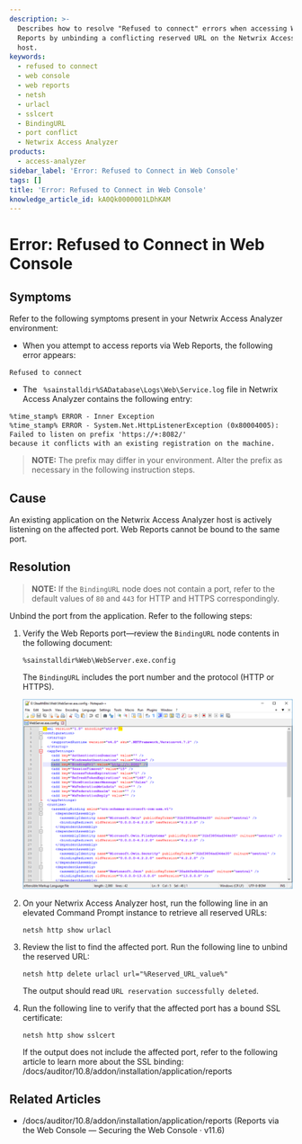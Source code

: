 ```yaml
---
description: >-
  Describes how to resolve "Refused to connect" errors when accessing Web
  Reports by unbinding a conflicting reserved URL on the Netwrix Access Analyzer
  host.
keywords:
  - refused to connect
  - web console
  - web reports
  - netsh
  - urlacl
  - sslcert
  - BindingURL
  - port conflict
  - Netwrix Access Analyzer
products:
  - access-analyzer
sidebar_label: 'Error: Refused to Connect in Web Console'
tags: []
title: 'Error: Refused to Connect in Web Console'
knowledge_article_id: kA0Qk0000001LDhKAM
---
```


# Error: Refused to Connect in Web Console

## Symptoms

Refer to the following symptoms present in your Netwrix Access Analyzer environment:

- When you attempt to access reports via Web Reports, the following error appears:

```
Refused to connect
```

- The ` %sainstalldir%SADatabase\Logs\Web\Service.log` file in Netwrix Access Analyzer contains the following entry:

```text
%time_stamp% ERROR - Inner Exception
%time_stamp% ERROR - System.Net.HttpListenerException (0x80004005): Failed to listen on prefix 'https://+:8082/' 
because it conflicts with an existing registration on the machine.
```

> **NOTE:** The prefix may differ in your environment. Alter the prefix as necessary in the following instruction steps.

## Cause

An existing application on the Netwrix Access Analyzer host is actively listening on the affected port. Web Reports cannot be bound to the same port.

## Resolution

> **NOTE:** If the `BindingURL` node does not contain a port, refer to the default values of `80` and `443` for HTTP and HTTPS correspondingly.

Unbind the port from the application. Refer to the following steps:

1. Verify the Web Reports port—review the `BindingURL` node contents in the following document:

    ```text
    %sainstalldir%Web\WebServer.exe.config
    ```

    The `BindingURL` includes the port number and the protocol (HTTP or HTTPS).

    ![Config file](images/ka0Qk0000005DxV_0EMQk0000075k4b.png)

2. On your Netwrix Access Analyzer host, run the following line in an elevated Command Prompt instance to retrieve all reserved URLs:

    ```text
    netsh http show urlacl
    ```

3. Review the list to find the affected port. Run the following line to unbind the reserved URL:

    ```text
    netsh http delete urlacl url="%Reserved_URL_value%"
    ```

    The output should read `URL reservation successfully deleted`.

4. Run the following line to verify that the affected port has a bound SSL certificate:

    ```text
    netsh http show sslcert
    ```

    If the output does not include the affected port, refer to the following article to learn more about the SSL binding: /docs/auditor/10.8/addon/installation/application/reports

## Related Articles

- /docs/auditor/10.8/addon/installation/application/reports (Reports via the Web Console — Securing the Web Console · v11.6)
